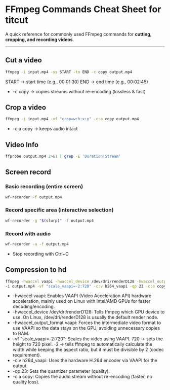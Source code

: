 # FFmpeg Commands Cheat Sheet for titcut

A quick reference for commonly used FFmpeg commands for **cutting, cropping, and recording videos**.

---

## Cut a video

```bash
ffmpeg -i input.mp4 -ss START -to END -c copy output.mp4
```
START → start time (e.g., 00:01:30)
END → end time (e.g., 00:02:45)
- -c copy → copies streams without re-encoding (lossless & fast)

## Crop a video

```bash
ffmpeg -i input.mp4 -vf "crop=w:h:x:y" -c:a copy output.mp4
```

- -c:a copy → keeps audio intact

## Video Info

```bash
ffprobe output.mp4 2>&1 | grep -E 'Duration|Stream'
```

## Screen record

### Basic recording (entire screen)

```bash
wf-recorder -f output.mp4
```

### Record specific area (interactive selection)

```bash
wf-recorder -g "$(slurp)" -f output.mp4
```

### Record with audio

```bash
wf-recorder -a -f output.mp4
```
- Stop recording with Ctrl+C

## Compression to hd

```bash
ffmpeg -hwaccel vaapi -hwaccel_device /dev/dri/renderD128 -hwaccel_output_format vaapi \
-i output.mp4 -vf "scale_vaapi=-2:720" -c:v h264_vaapi -qp 23 -c:a copy output_720p.mp4
```
- -hwaccel vaapi: Enables VAAPI (Video Acceleration API) hardware acceleration, mainly used on Linux with Intel/AMD GPUs for faster decoding/encoding.
- -hwaccel_device /dev/dri/renderD128: Tells ffmpeg which GPU device to use.
On Linux, /dev/dri/renderD128 is usually the default render node.
- -hwaccel_output_format vaapi: Forces the intermediate video format to use VAAPI so the data stays on the GPU, avoiding unnecessary copies to RAM.
- -vf "scale_vaapi=-2:720": Scales the video using VAAPI. 720 → sets the height to 720 pixel. -2 → tells ffmpeg to automatically calculate the width while keeping the aspect ratio, but it must be divisible by 2 (codec requirement).
- -c:v h264_vaapi: Uses the hardware H.264 encoder via VAAPI for the output.
- -qp 23: Sets the quantizer parameter (quality).
- -c:a copy: Copies the audio stream without re-encoding (faster, no quality loss).



